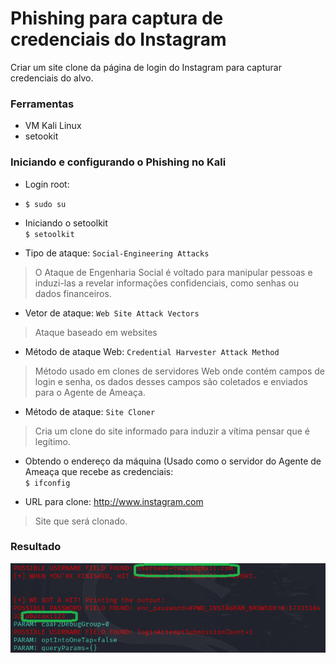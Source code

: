 # Phishing para captura de credenciais do Instagram
Criar um site clone da página de login do Instagram para capturar credenciais do alvo.

### Ferramentas

- VM Kali Linux
- setookit


### Iniciando e configurando o Phishing no Kali

- Login root: <br>
- `$ sudo su `<br>

- Iniciando o setoolkit <br>
 `$ setoolkit`

- Tipo de ataque: ``` Social-Engineering Attacks ```
> O Ataque de Engenharia Social é voltado para manipular pessoas e induzi-las a revelar informações confidenciais, como senhas ou dados financeiros.


- Vetor de ataque: ``` Web Site Attack Vectors ```
> Ataque baseado em websites

- Método de ataque Web: ```Credential Harvester Attack Method ```
> Método usado em clones de servidores Web onde contém campos de login e senha, os dados desses campos são coletados e enviados para o Agente de Ameaça.

- Método de ataque: ``` Site Cloner ```
> Cria um clone do site informado para induzir a vítima pensar que é legítimo.

- Obtendo o endereço da máquina (Usado como o servidor do Agente de Ameaça que recebe as credenciais: <br>
`$ ifconfig `

- URL para clone: http://www.instagram.com 
> Site que será clonado.


### Resultado
![](./passwd.png)

